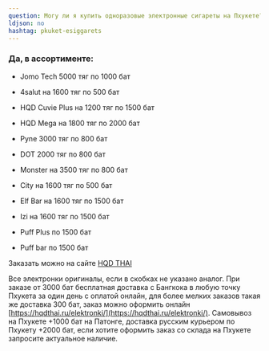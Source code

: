 ```yaml
---
question: Могу ли я купить одноразовые электронные сигареты на Пхукете?
ldjson: no
hashtag: pkuket-esiggarets
---
```


### Да, в ассортименте:

* Jomo Tech 5000 тяг по 1000 бат

* 4salut на 1600 тяг по 500 бат

* HQD Cuvie Plus на 1200 тяг по 1500 бат 

* HQD Mega на 1800 тяг по 2000 бат

* Pyne 3000 тяг по 800 бат

* DOT 2000 тяг по 800 бат

* Monster на 3500 тяг по 800 бат

* City на 1600 тяг по 500 бат

* Elf Bar на 1600 тяг по 1500 бат 

* Izi на 1600 тяг по 1500 бат 

* Puff Plus по 1500 бат

* Puff bar по 1500 бат

Заказать можно на сайте [HQD THAI](https://hqdthai.ru/elektronki/)

 
 Все электронки оригиналы, если в скобках не указано аналог. При заказе от 3000 бат бесплатная доставка c Бангкока в любую точку Пхукета за один день с оплатой онлайн, для более мелких заказов такая же доставка 300 бат, заказ можно оформить онлайн [https://hqdthai.ru/elektronki/](https://hqdthai.ru/elektronki/). Самовывоз на Пхукете +1000 бат на Патонге, доставка русским курьером по Пхукету +2000 бат, если хотите оформить заказ со склада на Пхукете запросите актуальное наличие.
